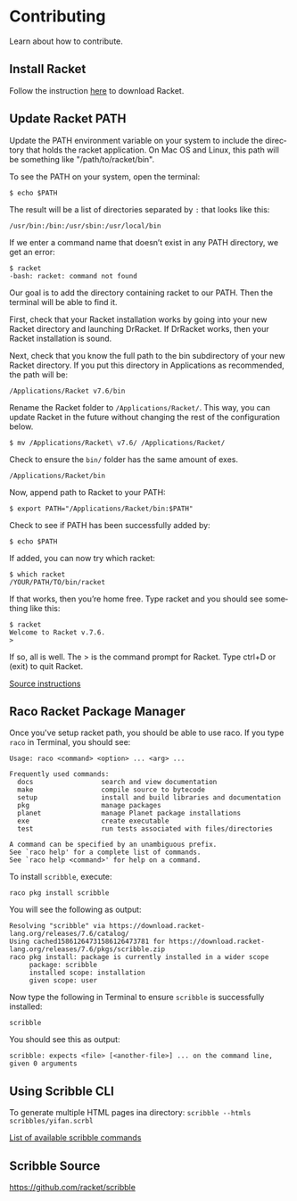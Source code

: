 # Contributing
Learn about how to contribute.

## Install Racket
Follow the instruction [here](https://docs.racket-lang.org/pollen/Installation.html) to download Racket.


## Update Racket PATH
Update the PATH envi­ron­ment vari­able on your system to include the direc­tory that holds the racket appli­ca­tion. On Mac OS and Linux, this path will be some­thing like "/path/to/racket/bin".


To see the PATH on your system, open the terminal:
    
    $ echo $PATH


The result will be a list of directories separated by `:` that looks like this:

    /usr/bin:/bin:/usr/sbin:/usr/local/bin


If we enter a command name that doesn’t exist in any PATH directory, we get an error:

    $ racket
    -bash: racket: command not found

Our goal is to add the direc­tory containing racket to our PATH. Then the terminal will be able to find it.


First, check that your Racket installation works by going into your new Racket directory and launching Dr­Racket. If DrRacket works, then your Racket installation is sound.

Next, check that you know the full path to the bin subdirectory of your new Racket directory. If you put this directory in Applications as recommended, the path will be:

    /Applications/Racket v7.6/bin

Rename the Racket folder to `/Applications/Racket/`. This way, you can update Racket in the future without changing the rest of the configuration below.

    $ mv /Applications/Racket\ v7.6/ /Applications/Racket/
    
Check to ensure the `bin/` folder has the same amount of exes.
   
    /Applications/Racket/bin
    
Now, append path to Racket to your PATH:

    $ export PATH="/Applications/Racket/bin:$PATH"

Check to see if PATH has been successfully added by:

    $ echo $PATH
    
If added, you can now try which racket:

    $ which racket
    /YOUR/PATH/TO/bin/racket

If that works, then you’re home free. Type racket and you should see some­thing like this:

    $ racket
    Welcome to Racket v.7.6.
    >
   

If so, all is well. The > is the command prompt for Racket. Type ctrl+D or (exit) to quit Racket.  
    
[Source instructions](https://beautifulracket.com/setting-the-mac-os-path.html)

## Raco Racket Package Manager
Once you've setup racket path, you should be able to use raco. If you type `raco` in Terminal, you should see:

```
Usage: raco <command> <option> ... <arg> ...

Frequently used commands:
  docs                 search and view documentation
  make                 compile source to bytecode
  setup                install and build libraries and documentation
  pkg                  manage packages
  planet               manage Planet package installations
  exe                  create executable
  test                 run tests associated with files/directories

A command can be specified by an unambiguous prefix.
See `raco help' for a complete list of commands.
See `raco help <command>' for help on a command.
```

To install `scribble`, execute:

    raco pkg install scribble
    
You will see the following as output:

```
Resolving "scribble" via https://download.racket-lang.org/releases/7.6/catalog/
Using cached15861264731586126473781 for https://download.racket-lang.org/releases/7.6/pkgs/scribble.zip
raco pkg install: package is currently installed in a wider scope
     package: scribble
     installed scope: installation
     given scope: user
```

Now type the following in Terminal to ensure `scribble` is successfully installed:

    scribble
    
You should see this as output:

```
scribble: expects <file> [<another-file>] ... on the command line, given 0 arguments
```

## Using Scribble CLI

To generate multiple HTML pages ina directory:
`scribble --htmls scribbles/yifan.scrbl`

[List of available scribble commands](https://docs.racket-lang.org/scribble/running.html)

## Scribble Source
https://github.com/racket/scribble
